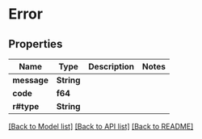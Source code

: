 # Error

## Properties
Name | Type | Description | Notes
------------ | ------------- | ------------- | -------------
**message** | **String** |  | 
**code** | **f64** |  | 
**r#type** | **String** |  | 

[[Back to Model list]](../README.md#documentation-for-models) [[Back to API list]](../README.md#documentation-for-api-endpoints) [[Back to README]](../README.md)


